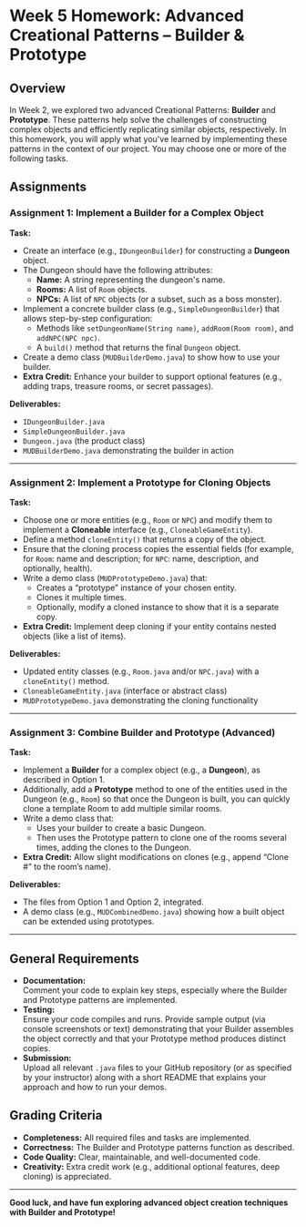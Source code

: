 # Week 5 Homework: Advanced Creational Patterns – Builder & Prototype

## Overview

In Week 2, we explored two advanced Creational Patterns: **Builder** and **Prototype**. These patterns help solve the challenges of constructing complex objects and efficiently replicating similar objects, respectively. In this homework, you will apply what you've learned by implementing these patterns in the context of our project. You may choose one or more of the following tasks.

## Assignments

### Assignment 1: Implement a Builder for a Complex Object

**Task:**  
- Create an interface (e.g., `IDungeonBuilder`) for constructing a **Dungeon** object.  
- The Dungeon should have the following attributes:
  - **Name:** A string representing the dungeon's name.
  - **Rooms:** A list of `Room` objects.
  - **NPCs:** A list of `NPC` objects (or a subset, such as a boss monster).
- Implement a concrete builder class (e.g., `SimpleDungeonBuilder`) that allows step-by-step configuration:
  - Methods like `setDungeonName(String name)`, `addRoom(Room room)`, and `addNPC(NPC npc)`.
  - A `build()` method that returns the final `Dungeon` object.
- Create a demo class (`MUDBuilderDemo.java`) to show how to use your builder.  
- **Extra Credit:** Enhance your builder to support optional features (e.g., adding traps, treasure rooms, or secret passages).

**Deliverables:**  
- `IDungeonBuilder.java`
- `SimpleDungeonBuilder.java`
- `Dungeon.java` (the product class)
- `MUDBuilderDemo.java` demonstrating the builder in action

---

### Assignment 2: Implement a Prototype for Cloning Objects

**Task:**  
- Choose one or more entities (e.g., `Room` or `NPC`) and modify them to implement a **Cloneable** interface (e.g., `CloneableGameEntity`).
- Define a method `cloneEntity()` that returns a copy of the object.
- Ensure that the cloning process copies the essential fields (for example, for `Room`: name and description; for `NPC`: name, description, and optionally, health).
- Write a demo class (`MUDPrototypeDemo.java`) that:
  - Creates a “prototype” instance of your chosen entity.
  - Clones it multiple times.
  - Optionally, modify a cloned instance to show that it is a separate copy.
- **Extra Credit:** Implement deep cloning if your entity contains nested objects (like a list of items).

**Deliverables:**  
- Updated entity classes (e.g., `Room.java` and/or `NPC.java`) with a `cloneEntity()` method.
- `CloneableGameEntity.java` (interface or abstract class)
- `MUDPrototypeDemo.java` demonstrating the cloning functionality

---

### Assignment 3: Combine Builder and Prototype (Advanced)

**Task:**  
- Implement a **Builder** for a complex object (e.g., a **Dungeon**), as described in Option 1.
- Additionally, add a **Prototype** method to one of the entities used in the Dungeon (e.g., `Room`) so that once the Dungeon is built, you can quickly clone a template Room to add multiple similar rooms.
- Write a demo class that:
  - Uses your builder to create a basic Dungeon.
  - Then uses the Prototype pattern to clone one of the rooms several times, adding the clones to the Dungeon.
- **Extra Credit:** Allow slight modifications on clones (e.g., append “Clone #” to the room’s name).

**Deliverables:**  
- The files from Option 1 and Option 2, integrated.
- A demo class (e.g., `MUDCombinedDemo.java`) showing how a built object can be extended using prototypes.

---

## General Requirements

- **Documentation:**  
  Comment your code to explain key steps, especially where the Builder and Prototype patterns are implemented.
- **Testing:**  
  Ensure your code compiles and runs. Provide sample output (via console screenshots or text) demonstrating that your Builder assembles the object correctly and that your Prototype method produces distinct copies.
- **Submission:**  
  Upload all relevant `.java` files to your GitHub repository (or as specified by your instructor) along with a short README that explains your approach and how to run your demos.

## Grading Criteria

- **Completeness:** All required files and tasks are implemented.
- **Correctness:** The Builder and Prototype patterns function as described.
- **Code Quality:** Clear, maintainable, and well-documented code.
- **Creativity:** Extra credit work (e.g., additional optional features, deep cloning) is appreciated.

---

**Good luck, and have fun exploring advanced object creation techniques with Builder and Prototype!**
